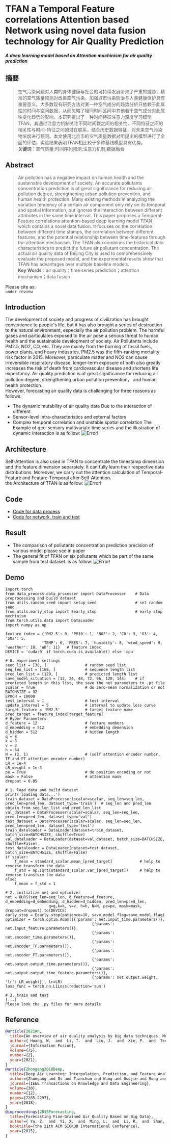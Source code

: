 # TFAN a Temporal Feature correlations Attention based Network using novel data fusion technology for Air Quality Prediction
***A deep learning model based on Attention machinism for air quality prediction***
## 摘要 
>空气污染问题对人类的身体健康与社会的可持续发展带来了严重的威胁，精准的空气质量预测对改善空气污染、加强城市污染防治与人类健康保护具有重要意义。大多数现有研究方法对某一种空气成分的趋势分析只依赖于此属性的时间与空间数据，从而忽略了相同时间区间中其他若干空气成分对此属性变化趋势的影响。本研究提出了一种时间特征注意力深度学习模型TFAN，其通过注意力机制关注不同时间戳之间的相关性、不同特征之间的相关性与时间-特征之间的潜在联系，结合历史数据特征，对未来空气污染物浓度进行预测。本文使用北京市的空气质量数据对所提出的模型进行了全面的评估，实验结果表明TFAN相比较于多种基线模型具有优势。\
>**关键词**：空气质量;时间序列预测;注意力机制;数据融合

## Abstract
>Air pollution has a negative impact on human health and the sustainable development of society. An accurate pollutants concentration prediction is of great significance for reducing air pollution degree, strengthening urban pollution prevention, and human health protection. Many existing methods in analyzing the variation tendency of a certain air component only rely on its temporal and spatial information, but ignores the interaction between different attributes in the same time interval. This paper proposes a Temporal-Feature correlations attention-based deep learning model TFAN which contains a novel data fusion. It focuses on the correlation between different time stamps, the correlation between different features, and the potential relationship between time-features through the attention mechanism. The TFAN also combines the historical data characteristics to predict the future air pollutant concentration. The actual air quality data of Beijing City is used to comprehensively evaluate the proposed model, and the experimental results show that TFAN has advantages over multiple baseline models. \
>**Key Words**：air quality；time series prediction；attention mechanism；data fusion

Please cite as:\
`under review`

## Introduction
The development of society and progress of civilization has  brought convenience to people's life, but it has also brought a series of destruction to the natural environment, especially the air pollution problem. The harmful gases and particulates exposed to the air pose a serious threat to human health and the sustainable development of society. Air Pollutants include PM2.5, NO2, CO, etc. They are mainly from the burning of fossil fuels, power plants, and heavy industries. PM2.5 was the fifth-ranking mortality risk factor in 2015. Moreover, particulate matter and NO2 can cause irreversible respiratory disease, longer-term exposure of both also greatly increases the risk of death from cardiovascular disease and shortens life expectancy. Air quality prediction is of great significance for reducing air pollution degree, strengthening urban pollution prevention， and human health protection.\
However, forecasting air quality data is challenging for three reasons as follows:
* The dynamic mutability of air quality data Due to the interaction of different
* Sensor-level intra-characteristics and external factors
* Complex temporal correlation and unstable spatial correlation
The Example of geo-sensory multivariate time series and the illustration of dynamic interaction is as follow:
![Error!](images/空气质量预测相关性_2.1.png)

## Architecture
Self-Attention is also used in TFAN to concentrate the timestamp dimension and the feature dimension separately. It can fully learn their respective data distributions. Moreover, we carry out the attention calculation of Temporal-Feature and Feature-Temporal after Self-Attention. \
the Architecture of TFAN is as follow:
![Error!](images/模型架构_4.png)

## Code
- [Code for data process](https://github.com/SY-Ma/TFAN-a-Temporal-Feature-correlations-Attention-based-Network-using-novel-data-fusion-technology-for/blob/main/data_process/data_processer.py)
- [Code for network, train and test](https://github.com/SY-Ma/TFAN-a-Temporal-Feature-correlations-Attention-based-Network-using-novel-data-fusion-technology-for/blob/main/model/OURS_TF_score.py)

## Result
- The comparison of pollutants concentration prediction precision of various model please see in paper
- The general fit of TFAN on six pollutants which be part of the same sample from test dataset. is as follow:
![Error!](images/line%20result%203.png)

## Demo
```
import torch
from data_process.data_processer import DataProcesser    # Data preprocessing and build dataset
from utils.random_seed import setup_seed                 # set random seed
from utils.early_stop import Eearly_stop                 # early stop mechinism
from torch.utils.data import DataLoader
import numpy as np

feature_index = {'PM2.5': 0, 'PM10': 1, 'NO2': 2, 'CO': 3, 'O3': 4, 'SO2': 5,
                'TEMP': 6, 'PRES': 7, 'humidity': 8, 'wind_speed': 9, 'weather': 10, 'WD': 11}   # feature index
DEVICE = 'cuda:0' if torch.cuda.is_available() else 'cpu'

# 0. experiment settings
seed_list = [30, ]                 # random seed list
seq_len_list = [168, ]             # sequence length list 
pred_len_list = [120, ]            # predicted length list
save_model_situation = [12, 24, 48, 72, 96, 120, 144]    # if predicted length in this list, the save the net parameters to .pt file
scalar = True                      # do zero-mean normalization or not
BATCHSIZE = 32
EPOCH = 10000
test_interval = 1                  # test interval
update_interval = 5                # interval to update loss curve
target_feature = 'PM2.5'           # target feature name
pred_target = feature_index[target_feature]
# Hyper Parameters
d_feature = 12                     # feature numbers
d_embedding = 512                  # embedding demension
d_hidden = 512                     # hidden length
q = 8
k = 8
v = 8
h = 64
N = (2, 1)                         # (self attention encoder number, TF and FT attention encoder number)
LR = 1e-4
LR_weight = 1e-3
pe = True                          # do position encoding or not
mask = False                       # attention mask
dropout = 0.05

# 1. load data and build dataset
print('loading data...')
train_dataset = DataProcesser(scalar=scalar, seq_len=seq_len, pred_len=pred_len, dataset_type='train')  # seq_len and pred_len obtain from seq_len_list and pred_len_list
val_dataset = DataProcesser(scalar=scalar, seq_len=seq_len, pred_len=pred_len, dataset_type='val')
test_dataset = DataProcesser(scalar=scalar, seq_len=seq_len, pred_len=pred_len, dataset_type='test')
train_dataloader = DataLoader(dataset=train_dataset, batch_size=BATCHSIZE, shuffle=True)
val_dataloader = DataLoader(dataset=val_dataset, batch_size=BATCHSIZE, shuffle=False)
test_dataloader = DataLoader(dataset=test_dataset, batch_size=BATCHSIZE, shuffle=False)
if scalar:
    f_mean = standard_scalar.mean_[pred_target]            # help to reverse transform the data
    f_std = np.sqrt(standard_scalar.var_[pred_target])     # help to reverse transform the data
else:
    f_mean = f_std = 1

# 2. initialize net and optimizer
net = OURS(seq_len=seq_len, d_feature=d_feature, d_embedding=d_embedding, d_hidden=d_hidden, pred_len=pred_len,
                   q=q,k=k, v=v, h=h, N=N, pe=pe, mask=mask, dropout=dropout).to(DEVICE)
early_stop = Eearly_stop(patience=10, save_model_flag=save_model_flag)
optimizer = torch.optim.Adam([{'params': net.input_time.parameters()},
                                      {'params': net.input_feature.parameters()},
                                      {'params': net.encoder_time.parameters()},
                                      {'params': net.encoder_TF.parameters()},
                                      {'params': net.encoder_FT.parameters()},
                                      {'params': net.output.output_time.parameters()},
                                      {'params': net.output.output_time_feature.parameters()},
                                      {'params': net.output.weight, 'lr': LR_weight}], lr=LR)
loss_func = torch.nn.L1Loss(reduction='sum')   

# 3. train and test
[...]
Please look the .py files for more details
```

## Reference
```bibtex
@article{2021An,
  title={An overview of air quality analysis by big data techniques: Monitoring, forecasting, and traceability},
  author={ Huang, W.  and  Li, T.  and  Liu, J.  and  Xie, P.  and  Teng, F. },
  journal={Information Fusion},
  volume={75},
  number={2},
  year={2021},
}
@article{Zhongang2018Deep,
  title={Deep Air Learning: Interpolation, Prediction, and Feature Analysis of Fine-Grained Air Quality},
  author={Zhongang and Qi and Tianchun and Wang and Guojie and Song and Weisong and Hu and Xi and Li and },
  journal={IEEE Transactions on Knowledge and Data Engineering},
  volume={30},
  number={12},
  pages={2285-2297},
  year={2018},
}
@inproceedings{2015Forecasting,
  title={Forecasting Fine-Grained Air Quality Based on Big Data},
  author={ Yu, Z.  and  Yi, X.  and  Ming, L.  and  Li, R.  and  Shan, Z. },
  booktitle={the 21th ACM SIGKDD International Conference},
  year={2015},
}
```
